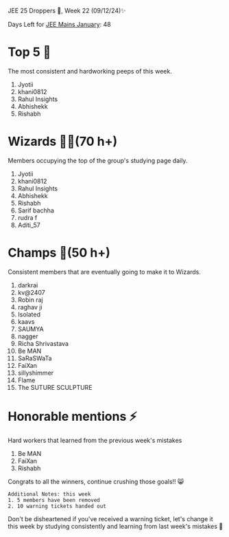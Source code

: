 JEE 25 Droppers 🚀, Week 22 (09/12/24)✨

Days Left for [JEE Mains January](https://2mos.github.io/): 48

# Top 5 👑
The most consistent and hardworking peeps of this week. 
1. Jyotii
2. khani0812
3. Rahul Insights
4. Abhishekk
5. Rishabh

# Wizards 🧙‍♂️(70 h+)
Members occupying the top of the group's studying page daily. 
1. Jyotii
2. khani0812
3. Rahul Insights
4. Abhishekk
5. Rishabh
1. Sarif bachha
2. rudra f
3. Aditi_57

# Champs 🐐(50 h+)
Consistent members that are eventually going to make it to Wizards. 
1. darkrai
2. kv@2407
3. Robin raj
4. raghav ji
5. Isolated
6. kaavs
7. SAUMYA
8. nagger
9. Richa Shrivastava 
10. Be MAN
11. SaRaSWaTa
12. FaiXan
13. sillyshimmer
14. Flame
15. The SUTURE SCULPTURE 


# Honorable mentions ⚡
Hard workers that learned from the previous week's mistakes 
1. Be MAN
2. FaiXan
3. Rishabh

Congrats to all the winners, continue crushing those goals!! 😸

```
Additional Notes: this week
1. 5 members have been removed
2. 10 warning tickets handed out
```

Don't be disheartened if you've received a warning ticket, let's change it this week by studying consistently and learning from last week's mistakes 💪

